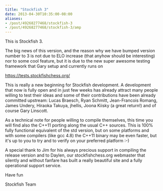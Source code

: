 ```yaml
---
title: "Stockfish 3"
date: 2013-04-30T10:35:00-08:00
aliases:
- /post/49268277468/stockfish-3
- /post/49268277468/stockfish-3/amp
---
```


This is Stockfish 3.

The big news of this version, and the reason why we have bumped version
number to 3 is not due to ELO increase (that anyhow should be
interesting) nor to some cool feature, but it is due to the new super
awesome testing framework that Gary setup and currently runs on

<https://tests.stockfishchess.org/>

This is really a new beginning for Stockfish development. A development
that now is fully open and in just few weeks has already attract many
people willing to test their ideas and some of their contributions have
been already committed upstream: Lucas Braesch, Ryan Schmitt,
Jean-Francois Romang, James Undery, Hiraoka Takuya, jhellis, Joona
Kiisky (a great return!) and of course Gary Linscott.

As a technical note for people willing to compile themselves, this time
you will find also the C++11 porting along the usual C++ sources. This
is 100% fully functional equivalent of the std version, but on some
platforms and with some compilers (like gcc 4.8) the C++11 binary may be
even faster, but it's up to you to try and to verify on your preferred
platform :-)

A special thank to Jim for his always precious support in compiling the
release version and to Daylen, our stockfishchess.org webmaster that
silently and without fanfare has built a really beautiful site and a
fully operational support service.

Have fun

Stockfish Team
